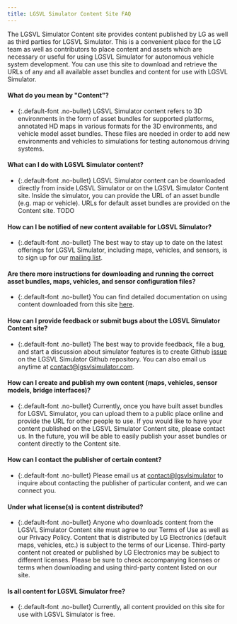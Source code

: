 ```yaml
---
title: LGSVL Simulator Content Site FAQ
---
```



<p class="default-font">The LGSVL Simulator Content site provides content published by LG as well as third parties for LGSVL Simulator. This is a convenient place for the LG team as well as contributors to place content and assets which are necessary or useful for using LGSVL Simulator for autonomous vehicle system development. You can use this site to download and retrieve the URLs of any and all available asset bundles and content for use with LGSVL Simulator.
</p>

#### What do you mean by "Content"?
* {:.default-font .no-bullet} LGSVL Simulator content refers to 3D environments in the form of asset bundles for supported platforms, annotated HD maps in various formats for the 3D environments, and vehicle model asset bundles. These files are needed in order to add new environments and vehicles to simulations for testing autonomous driving systems.

#### What can I do with LGSVL Simulator content?
* {:.default-font .no-bullet} LGSVL Simulator content can be downloaded directly from inside LGSVL Simulator or on the LGSVL Simulator Content site. Inside the simulator, you can provide the URL of an asset bundle (e.g. map or vehicle). URLs for default asset bundles are provided on the Content site.
 TODO

#### How can I be notified of new content available for LGSVL Simulator?
* {:.default-font .no-bullet} The best way to stay up to date on the latest offerings for LGSVL Simulator, including maps, vehicles, and sensors, is to sign up for our [mailing list](http://eepurl.com/gpuhkb).

#### Are there more instructions for downloading and running the correct asset bundles, maps, vehicles, and sensor configuration files?
* {:.default-font .no-bullet} You can find detailed documentation on using content downloaded from this site [here](https://www.lgsvlsimulator.com/docs).

#### How can I provide feedback or submit bugs about the LGSVL Simulator Content site?
* {:.default-font .no-bullet} The best way to provide feedback, file a bug, and start a discussion about simulator features is to create Github [issue](https://github.com/lgsvl/simulator/issues) on the LGSVL Simulator Github repository. You can also email us anytime at <contact@lgsvlsimulator.com>.

#### How can I create and publish my own content (maps, vehicles, sensor models, bridge interfaces)?
* {:.default-font .no-bullet} Currently, once you have built asset bundles for LGSVL Simulator, you can upload them to a public place online and provide the URL for other people to use. If you would like to have your content published on the LGSVL Simulator Content site, please contact us. In the future, you will be able to easily publish your asset bundles or content directly to the Content site.

#### How can I contact the publisher of certain content?
* {:.default-font .no-bullet} Please email us at <contact@lgsvlsimulator> to inquire about contacting the publisher of particular content, and we can connect you.

#### Under what license(s) is content distributed?
* {:.default-font .no-bullet} Anyone who downloads content from the LGSVL Simulator Content site must agree to our Terms of Use as well as our Privacy Policy.
Content that is distributed by LG Electronics (default maps, vehicles, etc.) is subject to the terms of our License. Third-party content not created or published by LG Electronics may be subject to different licenses. Please be sure to check accompanying licenses or terms when downloading and using third-party content listed on our site.

#### Is all content for LGSVL Simulator free?
* {:.default-font .no-bullet} Currently, all content provided on this site for use with LGSVL Simulator is free.
